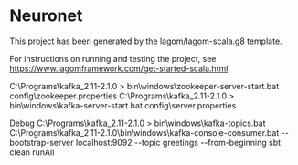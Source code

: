 # Neuronet

This project has been generated by the lagom/lagom-scala.g8 template. 

For instructions on running and testing the project, see https://www.lagomframework.com/get-started-scala.html.



C:\Programs\kafka_2.11-2.1.0 > bin\windows\zookeeper-server-start.bat config\zookeeper.properties
C:\Programs\kafka_2.11-2.1.0 > bin\windows\kafka-server-start.bat config\server.properties

Debug
C:\Programs\kafka_2.11-2.1.0 > bin\windows\kafka-topics.bat
C:\Programs\kafka_2.11-2.1.0\bin\windows\kafka-console-consumer.bat --bootstrap-server localhost:9092 --topic greetings --from-beginning
sbt clean runAll